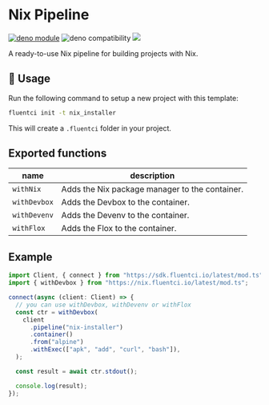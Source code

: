 # Nix Pipeline

[![deno module](https://shield.deno.dev/x/nix_installer_pipeline)](https://deno.land/x/nix_installer_pipeline)
![deno compatibility](https://shield.deno.dev/deno/^1.34)
[![](https://img.shields.io/codecov/c/gh/fluent-ci-templates/nix-installer-pipeline)](https://codecov.io/gh/fluent-ci-templates/nix-installer-pipeline)

A ready-to-use Nix pipeline for building projects with Nix.

## 🚀 Usage

Run the following command to setup a new project with this template:

```bash
fluentci init -t nix_installer
```

This will create a `.fluentci` folder in your project.

## Exported functions

| name         | description                                    |
| ------------ | ---------------------------------------------- |
| `withNix`    | Adds the Nix package manager to the container. |
| `withDevbox` | Adds the Devbox to the container.              |
| `withDevenv` | Adds the Devenv to the container.              |
| `withFlox`   | Adds the Flox to the container.                |

## Example

```typescript
import Client, { connect } from "https://sdk.fluentci.io/latest/mod.ts";
import { withDevbox } from "https://nix.fluentci.io/latest/mod.ts";

connect(async (client: Client) => {
  // you can use withDevbox, withDevenv or withFlox
  const ctr = withDevbox(
    client
      .pipeline("nix-installer")
      .container()
      .from("alpine")
      .withExec(["apk", "add", "curl", "bash"]),
  );

  const result = await ctr.stdout();

  console.log(result);
});
```
